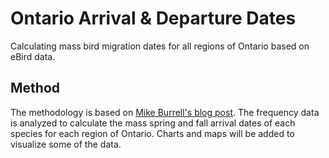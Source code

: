 # Ontario Arrival & Departure Dates
Calculating mass bird migration dates for all regions of Ontario based on eBird data.

## Method
The methodology is based on [Mike Burrell's blog post](http://mikeburrell.blogspot.com/2012/04/guide-to-spring-arrival-dates-in.html).
The frequency data is analyzed to calculate the mass spring and fall arrival dates of each species for each region of Ontario. 
Charts and maps will be added to visualize some of the data.

